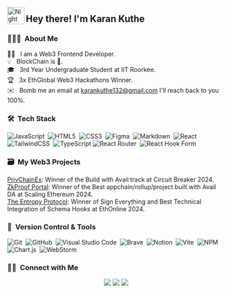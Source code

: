 
<img alt="Night Coding" src="./assets/Hand%20Wave.gif" width='40' align="left"/><h2 align="left">Hey there! I'm Karan Kuthe</h2>

<!-- ## 👋 &nbsp;Hey there! I'm Aditya Kanoi -->

### 👨🏻‍💻 &nbsp;About Me

👨‍💻 &nbsp; I am a Web3 Frontend Developer.\
💡 &nbsp; BlockChain is 💖.\
🎓 &nbsp; 3rd Year Undergraduate Student at IIT Roorkee.\
🏆 &nbsp; 3x EthGlobal Web3 Hackathons Winner.\
✉️ &nbsp; Bomb me an email at karankuthe132@gmail.com I'll reach back to you 100%.



### 🛠 &nbsp;Tech Stack

![JavaScript](https://img.shields.io/badge/javascript-%23323330.svg?style=for-the-badge&logo=javascript&logoColor=%23F7DF1E)&nbsp;
![HTML5](https://img.shields.io/badge/html5-%23E34F26.svg?style=for-the-badge&logo=html5&logoColor=white)&nbsp;
![CSS3](https://img.shields.io/badge/css3-%231572B6.svg?style=for-the-badge&logo=css3&logoColor=white)&nbsp;
![Figma](https://img.shields.io/badge/figma-%23F24E1E.svg?style=for-the-badge&logo=figma&logoColor=white)&nbsp;
![Markdown](https://img.shields.io/badge/markdown-%23000000.svg?style=for-the-badge&logo=markdown&logoColor=white)&nbsp;
![React](https://img.shields.io/badge/react-%2320232a.svg?style=for-the-badge&logo=react&logoColor=%2361DAFB)&nbsp;
![TailwindCSS](https://img.shields.io/badge/tailwindcss-%2338B2AC.svg?style=for-the-badge&logo=tailwind-css&logoColor=white)&nbsp;
![TypeScript](https://img.shields.io/badge/typescript-%23007ACC.svg?style=for-the-badge&logo=typescript&logoColor=white)
![React Router](https://img.shields.io/badge/React_Router-CA4245?style=for-the-badge&logo=react-router&logoColor=white)&nbsp;
![React Hook Form](https://img.shields.io/badge/React%20Hook%20Form-%23EC5990.svg?style=for-the-badge&logo=reacthookform&logoColor=white)&nbsp;



### 🗃 &nbsp;My Web3 Projects
 [PrivChainEx](https://ethglobal.com/showcase/privchainex-ohoh3): Winner of the Build with Avail track at Circuit Breaker 2024.\
 [ZkProof Portal](https://ethglobal.com/showcase/zkproof-portal-1jjg5): Winner of the Best appchain/rollup/project built with Avail DA at Scaling Ethereum 2024.\
 [The Entropy Protocol](https://ethglobal.com/showcase/the-entropy-protocol-dwa3d): Winner of Sign Everything and Best Technical Integration of Schema Hooks at EthOnline 2024.


### 🧰 &nbsp;Version Control & Tools 

![Git](https://img.shields.io/badge/git-%23F05033.svg?style=for-the-badge&logo=git&logoColor=white)&nbsp;
![GitHub](https://img.shields.io/badge/github-%23121011.svg?style=for-the-badge&logo=github&logoColor=white)&nbsp;
![Visual Studio Code](https://img.shields.io/badge/Visual%20Studio%20Code-0078d7.svg?style=for-the-badge&logo=visual-studio-code&logoColor=white)&nbsp;
![Brave](https://img.shields.io/badge/Brave-FB542B?style=for-the-badge&logo=Brave&logoColor=white)&nbsp;
![Notion](https://img.shields.io/badge/Notion-%23000000.svg?style=for-the-badge&logo=notion&logoColor=white)&nbsp;
![Vite](https://img.shields.io/badge/vite-%23646CFF.svg?style=for-the-badge&logo=vite&logoColor=white)&nbsp;
![NPM](https://img.shields.io/badge/NPM-%23CB3837.svg?style=for-the-badge&logo=npm&logoColor=white)&nbsp;
![Chart.js](https://img.shields.io/badge/chart.js-F5788D.svg?style=for-the-badge&logo=chart.js&logoColor=white)&nbsp;
![WebStorm](https://img.shields.io/badge/webstorm-143?style=for-the-badge&logo=webstorm&logoColor=white&color=black)


### 🤝🏻 &nbsp;Connect with Me

<p align="center">
<a href="https://www.linkedin.com/in/karan-kuthe-b1b9932a4/"><img src="https://img.shields.io/badge/-Karan%20Kuthe-0077B5?style=flat&logo=Linkedin&logoColor=white"/></a>
<a href="mailto:karankuthe132@gmail.com"><img src="https://img.shields.io/badge/-KaranKuthe-D14836?style=flat&logo=Gmail&logoColor=white"/></a>
<a href="https://www.instagram.com/karanz_uncapped/?next=%2F"><img src="https://img.shields.io/badge/-karanz_uncapped-E4405F?style=flat&logo=Instagram&logoColor=white"/></a>
</p>

